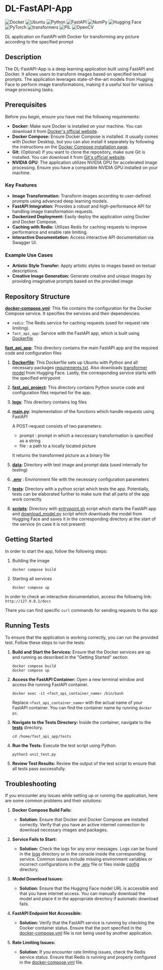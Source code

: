 # DL-FastAPI-App
![Docker](https://img.shields.io/badge/docker-%230db7ed.svg?style=for-the-badge&logo=docker&logoColor=white)
![Ubuntu](https://img.shields.io/badge/Ubuntu-E95420?style=for-the-badge&logo=ubuntu&logoColor=white)
![Python](https://img.shields.io/badge/python-3670A0?style=for-the-badge&logo=python&logoColor=ffdd54)
![FastAPI](https://img.shields.io/badge/FastAPI-005571?style=for-the-badge&logo=fastapi)
![NumPy](https://img.shields.io/badge/numpy-%23013243.svg?style=for-the-badge&logo=numpy&logoColor=white)
![Hugging Face](https://img.shields.io/badge/Hugging%20Face-FFD21E?style=for-the-badge&logoColor=white)
![PyTorch](https://img.shields.io/badge/PyTorch-%23EE4C2C.svg?style=for-the-badge&logo=PyTorch&logoColor=white)
![transformers](https://img.shields.io/badge/transformers-green?style=for-the-badge&)
![PIL](https://img.shields.io/badge/PIL-red?style=for-the-badge&)
![OpenCV](https://img.shields.io/badge/opencv-%23white.svg?style=for-the-badge&logo=opencv&logoColor=white)


DL application on FastAPI with Docker for transforming any picture according to the specified prompt

## Description

The DL-FastAPI-App is a deep learning application built using FastAPI and Docker. It allows users to transform images based on specified textual prompts. The application leverages state-of-the-art models from Hugging Face to perform image transformations, making it a useful tool for various image processing tasks.

## Prerequisites

Before you begin, ensure you have met the following requirements:

- **Docker:** Make sure Docker is installed on your machine. You can download it from [Docker's official website](https://www.docker.com/products/docker-desktop).
- **Docker Compose:** Ensure Docker Compose is installed. It usually comes with Docker Desktop, but you can also install it separately by following the instructions on the [Docker Compose installation page](https://docs.docker.com/compose/install/).
- **Git:** (Optional) If you want to clone the repository, make sure Git is installed. You can download it from [Git's official website](https://git-scm.com/).
- **NVIDIA GPU**: The application utilizes NVIDIA GPU for accelerated image processing. Ensure you have a compatible NVIDIA GPU installed on your machine.


### Key Features

- **Image Transformation:** Transform images according to user-defined prompts using advanced deep learning models.
- **FastAPI Integration:** Provides a robust and high-performance API for handling image transformation requests.
- **Dockerized Deployment:** Easily deploy the application using Docker and Docker Compose.
- **Caching with Redis:** Utilizes Redis for caching requests to improve performance and enable rate limiting.
- **Interactive Documentation:** Access interactive API documentation via Swagger UI.

### Example Use Cases

- **Artistic Style Transfer:** Apply artistic styles to images based on textual descriptions.
- **Creative Image Generation:** Generate creative and unique images by providing imaginative prompts based on the provided image


## Repository Structure

**[docker-compose.yml](./docker-compose.yaml)**: This file contains the configuration for the Docker Compose service. It specifies the services and their dependencies:
   - `redis`: The Redis service for caching requests (used for request rate limiting).
   - `fast_api_app`: Service with the FastAPI app, which is built using [Dockerfile](./fast_api_app/Dockerfile)

**[fast_api_app](./fast_api_app)**: This directory contains the main FastAPI app and the required code and configuration files

1. **[Dockerfile](./fast_api_app/Dockerfile)**: This Dockerfile sets up Ubuntu with Python and all necessary packages [requirements.txt](./fast_api_app/requirements.txt). Also downloads [transformer model](https://huggingface.co/timbrooks/instruct-pix2pix) from Hugging Face. Lastly, the corresponding service starts with the specified entrypoint

2. **[fast_api_project](./fast_api_app/src/fast_api_project)**: This directory contains Python source code and configuration files requried for the app.

3. **[logs](./fast_api_app/src/logs)**: This directory contains log files

4. **[main.py](./fast_api_app/app/main.py)**: Implementation of the functions which handle requests using FastAPI
   
    A POST-request consists of two parameters:
    - prompt : prompt in which a neccessary transformation is specified as a string
    - file : a path to a locally located picture
    
    It returns the transformed picture as a binary file

5. **[data](./fast_api_app/data)**: Directory with test image and prompt data (used internally for testing)

6. **[.env](./fast_api_app/env/.env)** : Environment file with the necessary configuration parameters

7. **[tests](./fast_api_app/tests)**: Directory with a python script which tests the app. Potentially, tests can be elaborated further to make sure that all parts of the app work correctly

8. **[scripts](./fast_api_app/scripts)**: Directory with [entrypoint.sh](./fast_api_app/scripts/entrypoint.sh) script which starts the FastAPI app and [download_model.py](./fast_api_app/scripts/download_model.py) script which downloads the model from Hugging Face and saves it in the corresponding directory at the start of the service (in case it is not present)

## Getting Started

In order to start the app, follow the following steps:

1. Building the image
    ```
    docker compose build
    ```

2. Starting all services
    ```
    docker compose up
    ```

In order to check an interactive documentation, access the following link: ```http://127.0.0.1/docs```

There you can find specific `curl` commands for sending requests to the app

## Running Tests

To ensure that the application is working correctly, you can run the provided test. Follow these steps to run the tests:

1. **Build and Start the Services:**
    Ensure that the Docker services are up and running as described in the "Getting Started" section.
    ```
    docker compose build
    docker compose up
    ```

2. **Access the FastAPI Container:**
    Open a new terminal window and access the running FastAPI container.
    ```
    docker exec -it <fast_api_container_name> /bin/bash
    ```
    Replace `<fast_api_container_name>` with the actual name of your FastAPI container. You can find the container name by running `docker ps`.

3. **Navigate to the Tests Directory:**
    Inside the container, navigate to the **[tests](./fast_api_app/tests)** directory.
    ```
    cd /home/fast_api_app/tests
    ```

4. **Run the Tests:**
    Execute the test script using Python.
    ```
    python3 unit_test.py
    ```

5. **Review Test Results:**
    Review the output of the test script to ensure that all tests pass successfully.

## Troubleshooting

If you encounter any issues while setting up or running the application, here are some common problems and their solutions:

1. **Docker Compose Build Fails:**
   - **Solution:** Ensure that Docker and Docker Compose are installed correctly. Verify that you have an active internet connection to download necessary images and packages.

2. **Service Fails to Start:**
   - **Solution:** Check the logs for any error messages. Logs can be found in the [logs](./fast_api_app/src/logs) directory or in the console inside the corresponding service. Common issues include missing environment variables or incorrect configurations in the [.env](./fast_api_app/env/.env) file or files inside [config](./fast_api_app/src/fast_api_project/config/) directory.

3. **Model Download Issues:**
   - **Solution:** Ensure that the Hugging Face model URL is accessible and that you have internet access. You can manually download the model and place it in the appropriate directory if automatic download fails.

4. **FastAPI Endpoint Not Accessible:**
   - **Solution:** Verify that the FastAPI service is running by checking the Docker container status. Ensure that the port specified in the [docker-compose.yml](./docker-compose.yaml) file is not being used by another application.

5. **Rate Limiting Issues:**
   - **Solution:** If you encounter rate limiting issues, check the Redis service status. Ensure that Redis is running and properly configured in the [docker-compose.yml](./docker-compose.yaml) file.
